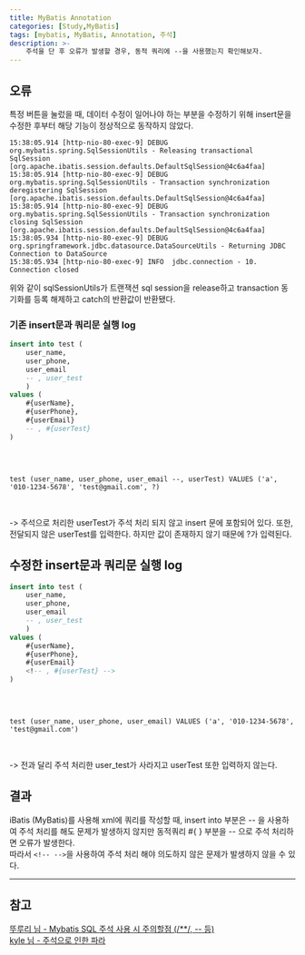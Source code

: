 ```yaml
---
title: MyBatis Annotation
categories: [Study,MyBatis]
tags: [mybatis, MyBatis, Annotation, 주석]
description: >-
    주석을 단 후 오류가 발생할 경우, 동적 쿼리에 --을 사용했는지 확인해보자.
---
```


## 오류

특정 버튼을 눌렀을 때, 데이터 수정이 일어나야 하는 부분을 수정하기 위해 insert문을 수정한 후부터 해당 기능이 정상적으로 동작하지 않았다.

```log
15:38:05.914 [http-nio-80-exec-9] DEBUG org.mybatis.spring.SqlSessionUtils - Releasing transactional SqlSession [org.apache.ibatis.session.defaults.DefaultSqlSession@4c6a4faa]
15:38:05.914 [http-nio-80-exec-9] DEBUG org.mybatis.spring.SqlSessionUtils - Transaction synchronization deregistering SqlSession [org.apache.ibatis.session.defaults.DefaultSqlSession@4c6a4faa]
15:38:05.914 [http-nio-80-exec-9] DEBUG org.mybatis.spring.SqlSessionUtils - Transaction synchronization closing SqlSession [org.apache.ibatis.session.defaults.DefaultSqlSession@4c6a4faa]
15:38:05.934 [http-nio-80-exec-9] DEBUG org.springframework.jdbc.datasource.DataSourceUtils - Returning JDBC Connection to DataSource
15:38:05.934 [http-nio-80-exec-9] INFO  jdbc.connection - 10. Connection closed  
```

위와 같이 sqlSessionUtils가 트랜잭션 sql session을 release하고 transaction 동기화를 등록 해제하고 catch의 반환값이 반환됐다.


### 기존 insert문과 쿼리문 실행 log

```sql
insert into test (
    user_name,
    user_phone,
    user_email
    -- , user_test
    )
values (
    #{userName},
    #{userPhone},
    #{userEmail}
    -- , #{userTest}
)
```
<br/>

```log

test (user_name, user_phone, user_email --, userTest) VALUES ('a', '010-1234-5678', 'test@gmail.com', ?)

```

<br/>

-> 주석으로 처리한 userTest가 주석 처리 되지 않고 insert 문에 포함되어 있다. 또한, 전달되지 않은 userTest를 입력한다. 하지만 값이 존재하지 않기 때문에 ?가 입력된다.


## 수정한 insert문과 쿼리문 실행 log

```sql
insert into test (
    user_name,
    user_phone,
    user_email
    -- , user_test
    )
values (
    #{userName},
    #{userPhone},
    #{userEmail}
    <!-- , #{userTest} -->
)
```

<br/>

```log

test (user_name, user_phone, user_email) VALUES ('a', '010-1234-5678', 'test@gmail.com')

```

<br/>

-> 전과 달리 주석 처리한 user_test가 사라지고 userTest 또한 입력하지 않는다.

## 결과

iBatis (MyBatis)를 사용해 xml에 쿼리를 작성할 때, insert into 부분은 -- 을 사용하여 주석 처리를 해도 문제가 발생하지 않지만 동적쿼리 #{ } 부분을 -- 으로 주석 처리하면 오류가 발생한다.<br/>
따라서 `<!-- -->`을 사용하여 주석 처리 해야 의도하지 않은 문제가 발생하지 않을 수 있다.

---


## 참고
[뚜루리 님 - Mybatis SQL 주석 사용 시 주의할점 (/**/, -- 등)](https://ddururiiiiiii.tistory.com/382)<br/>
[kyle 님 - 주석으로 인한 파라](https://velog.io/@jonghne/Mybatis-%EC%A3%BC%EC%84%9D%EC%9C%BC%EB%A1%9C-%EC%9D%B8%ED%95%9C-%ED%8C%8C%EB%9D%BC%EB%AF%B8%ED%84%B0-%EC%84%B8%ED%8C%85-%EC%98%A4%EB%A5%98)


